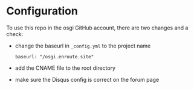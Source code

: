 # Configuration 
To use this repo in the osgi GitHub account, there are two changes and a check:

- change the baseurl in `_config.yml` to the project name

	`baseurl: "/osgi.enroute.site"`
	
- add the CNAME file to the root directory
- make sure the Disqus config is correct on the forum page
